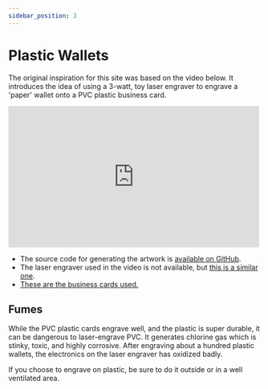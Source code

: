```yaml
---
sidebar_position: 3
---
```


# Plastic Wallets

The original inspiration for this site was based on the video below. It introduces the idea of using a 3-watt, toy laser engraver to engrave a 'paper' wallet onto a PVC plastic business card.

<iframe width="500" height="282" src="https://www.youtube.com/embed/3qn0mmfwlBQ" title="Laser Engraved Plastic BCH Wallet" frameborder="0" allow="accelerometer; autoplay; clipboard-write; encrypted-media; gyroscope; picture-in-picture; web-share; fullscreen" referrerpolicy="strict-origin-when-cross-origin" allowfullscreen></iframe>

- The source code for generating the artwork is [available on GitHub](https://github.com/christroutner/plastic-wallet).
- The laser engraver used in the video is not available, but [this is a similar one](https://amzn.to/3Y2rgly).
- [These are the business cards used.](https://amzn.to/3bV3cHj)

## Fumes

While the PVC plastic cards engrave well, and the plastic is super durable, it can be dangerous to laser-engrave PVC. It generates chlorine gas which is stinky, toxic, and highly corrosive. After engraving about a hundred plastic wallets, the electronics on the laser engraver has oxidized badly.

If you choose to engrave on plastic, be sure to do it outside or in a well ventilated area.
